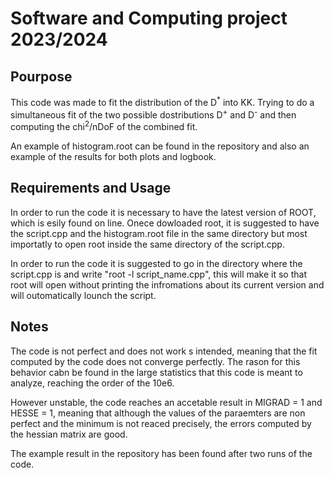 # Software and Computing project 2023/2024 #

## Pourpose ##
This code was made to fit the distribution of the D<sup>*</sup> into KK.
Trying to do a simultaneous fit of the two possible dostributions D<sup>+</sup> and D<sup>-</sup> and then computing the chi<sup>2</sup>/n<dub>DoF</sub> of the combined fit.

An example of histogram.root can be found in the repository and also an example of the results for both plots and logbook.

## Requirements and Usage ##
In order to run the code it is necessary to have the latest version of ROOT, which is esily found on line.
Onece dowloaded root, it is suggested to have the script.cpp and the histogram.root file in the same directory but most importatly to open root inside the same
directory of the script.cpp.

In order to run the code it is suggested to go in the directory where the script.cpp is and write "root -l script_name.cpp", this will make it so that root will open without 
printing the infromations about its current version and will outomatically lounch the script.

## Notes ##
The code is not perfect and does not work s intended, meaning that the fit computed by the code does not converge perfectly. The rason for this behavior cabn be found 
in the large statistics that this code is meant to analyze, reaching the order of the 10e6. 

However unstable, the code reaches an accetable result in MIGRAD = 1 and HESSE = 1, meaning that although the values of the paraemters are non perfect and the minimum is not reaced precisely, the errors computed by the hessian matrix are good. 

The example result in the repository has been found after two runs of the code.
